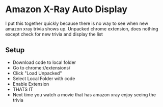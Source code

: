 # Amazon X-Ray Auto Display
I put this together quickly because there is no way to see when new amazon xray trivia shows up.
Unpacked chrome extension, does nothing except check for new trivia and display the list

## Setup
- Download code to local folder
- Go to chrome://extensions/
- Click "Load Unpacked"
- Select Local Folder with code
- Enable Extension
- THATS IT
- Next time you watch a movie that has amazon xray enjoy seeing the trivia